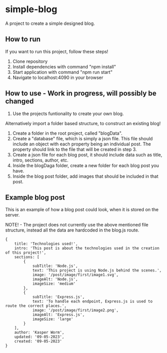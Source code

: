 # simple-blog
A project to create a simple designed blog.

## How to run
If you want to run this project, follow these steps!

1. Clone repository
2. Install dependencies with command "npm install"
3. Start application with command "npm run start"
4. Navigate to localhost:4090 in your browser

## How to use - Work in progress, will possibly be changed

1. Use the projects funtionality to create your own blog.

Alternatively import a folder based structure, to construct an existing blog!

1. Create a folder in the root project, called "blogData".
2. Create a "database" file, which is simply a json file.
This file should include an object with each property being an individual post.
The property should link to the file that will be created in step 3.
3. Create a json file for each blog post, it should include data such as title, intro, sections, author, etc.
4. Inside the blogDaga folder, create a new folder for each blog post you have.
5. Inside the blog post folder, add images that should be included in that post.

## Example blog post

This is an example of how a blog post could look, when it is stored on the server.

NOTE! - The project does not currently use the above mentioned file structure, instead all the data are hardcoded in the blog.js route.

```
{
	title: 'Technologies used!',
	intro: 'This post is about the technologies used in the creation of this project!',
	sections: [
		{
			subTitle: 'Node.js',
			text: 'This project is using Node.js behind the scenes.',
			image: '/post/image/first/image1.svg',
			imageAlt: 'Node.js',
			imageSize: 'medium'
		},
		{
			subTitle: 'Express.js',
			text: 'To handle each endpoint, Express.js is used to route the correct places.',
			image: '/post/image/first/image2.png',
			imageAlt: 'Express.js',
			imageSize: 'large'
		}
	],
	author: 'Kasper Worm',
	updated: '09-05-2023',
	created: '09-05-2023'
}
```